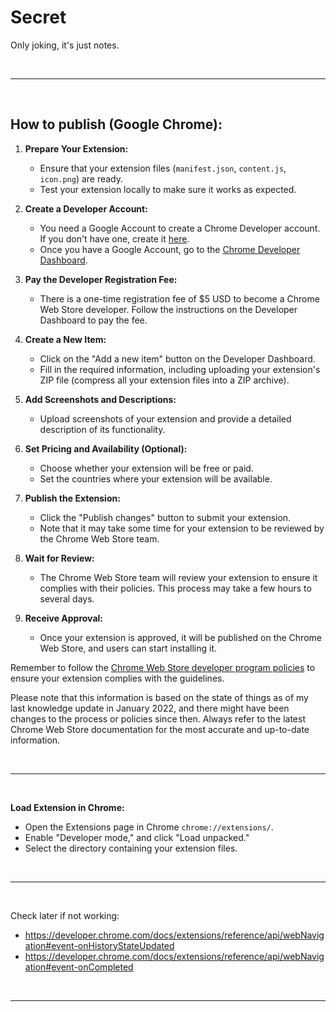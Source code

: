 # Secret

Only joking, it's just notes.

</br>

---

</br>

## How to publish (Google Chrome):

1. **Prepare Your Extension:**

   - Ensure that your extension files (`manifest.json`, `content.js`, `icon.png`) are ready.
   - Test your extension locally to make sure it works as expected.

2. **Create a Developer Account:**

   - You need a Google Account to create a Chrome Developer account.
     If you don't have one, create it [here](https://accounts.google.com/signup).
   - Once you have a Google Account,
     go to the [Chrome Developer Dashboard](https://chrome.google.com/webstore/developer/dashboard).

3. **Pay the Developer Registration Fee:**

   - There is a one-time registration fee of $5 USD to become a Chrome Web Store developer.
     Follow the instructions on the Developer Dashboard to pay the fee.

4. **Create a New Item:**

   - Click on the "Add a new item" button on the Developer Dashboard.
   - Fill in the required information, including uploading your extension's ZIP file
     (compress all your extension files into a ZIP archive).

5. **Add Screenshots and Descriptions:**

   - Upload screenshots of your extension and provide a detailed description of its functionality.

6. **Set Pricing and Availability (Optional):**

   - Choose whether your extension will be free or paid.
   - Set the countries where your extension will be available.

7. **Publish the Extension:**

   - Click the "Publish changes" button to submit your extension.
   - Note that it may take some time for your extension to be reviewed by the Chrome Web Store team.

8. **Wait for Review:**

   - The Chrome Web Store team will review your extension to ensure it complies with their policies.
     This process may take a few hours to several days.

9. **Receive Approval:**
   - Once your extension is approved, it will be published on the Chrome Web Store,
     and users can start installing it.

Remember to follow the [Chrome Web Store developer program policies](https://developer.chrome.com/docs/webstore/program_policies/)
to ensure your extension complies with the guidelines.

Please note that this information is based on the state of things as of my last knowledge update in January 2022,
and there might have been changes to the process or policies since then.
Always refer to the latest Chrome Web Store documentation for the most accurate and up-to-date information.

</br>

---

</br>

**Load Extension in Chrome:**

- Open the Extensions page in Chrome `chrome://extensions/`.
- Enable "Developer mode," and click "Load unpacked."
- Select the directory containing your extension files.

</br>

---

</br>

Check later if not working:

- https://developer.chrome.com/docs/extensions/reference/api/webNavigation#event-onHistoryStateUpdated
- https://developer.chrome.com/docs/extensions/reference/api/webNavigation#event-onCompleted

</br>

---

</br>
